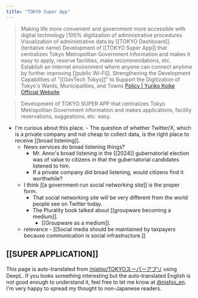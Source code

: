 ```yaml
---
title: "TOKYO Super App"
---
```


> Making life more convenient and government more accessible with digital technology
>  [100% digitization of administrative procedures
>  Visualization of administrative data by [[TOKYO Dashboard]] (tentative name)
>  Development of [[TOKYO Super App]] that centralizes Tokyo Metropolitan Government information and makes it easy to apply, reserve facilities, make recommendations, etc.
>  Establish an Internet environment where anyone can connect anytime by further improving [[public Wi-Fi]].
>  Strengthening the Development Capabilities of "[[GovTech Tokyo]]" to Support the Digitization of Tokyo's Wards, Municipalities, and Towns
[Policy | Yuriko Koike Official Website](https://www.yuriko.or.jp/policy)

> Development of TOKYO SUPER APP that centralizes Tokyo Metropolitan Government information and makes applications, facility reservations, suggestions, etc. easy.
- I'm curious about this place.
        - The question of whether Twitter/X, which is a private company and not cheap to collect data, is the right place to receive [[broad listening]].
    - News services do broad listening things?
        - Mr. Anno's broad listening in the [[2024]] gubernatorial election was of value to citizens in that the gubernatorial candidates listened to him.
        - If a private company did broad listening, would citizens find it worthwhile?
    - I think [[a government-run social networking site]] is the proper form.
        - That social networking site will be very different from the world people see on Twitter today.
        - The Plurality book talked about [[groupware becoming a medium]].
            - [[Groupware as a medium]].
    - relevance
            - [[Social media should be maintained by taxpayers because communication is social infrastructure.]]

[[SUPER APPLICATION]]
---
This page is auto-translated from [/nishio/TOKYOスーパーアプリ](https://scrapbox.io/nishio/TOKYOスーパーアプリ) using DeepL. If you looks something interesting but the auto-translated English is not good enough to understand it, feel free to let me know at [@nishio_en](https://twitter.com/nishio_en). I'm very happy to spread my thought to non-Japanese readers.